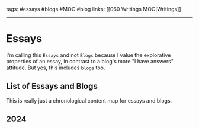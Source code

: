 tags: #essays #blogs #MOC #blog
links: [[060 Writings MOC|Writings]] 

---
# Essays
I'm calling this `Essays` and not `Blogs` because I value the explorative properties of an essay, in contrast to a blog's more "I have answers" attitude. But yes, this includes `blogs` too.
## List of Essays and Blogs
This is really just a chronological content map for essays and blogs. 
## 2024

